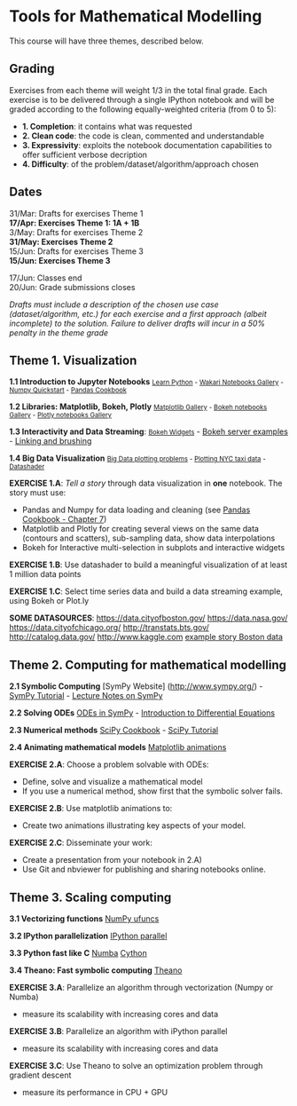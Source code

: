 # Tools for Mathematical Modelling

This course will have three themes, described below. 

## Grading

Exercises from each theme will weight 1/3 in the total final grade. Each exercise is to be delivered through a single IPython notebook and will be graded according to the following equally-weighted criteria (from 0 to 5):

- **1. Completion**: it contains what was requested
- **2. Clean code**: the code is clean, commented and understandable
- **3. Expressivity**: exploits the notebook documentation capabilities to offer sufficient verbose decription
- **4. Difficulty**: of the problem/dataset/algorithm/approach chosen

## Dates

31/Mar: Drafts for exercises Theme 1<br/>
**17/Apr: Exercises Theme 1: 1A + 1B<br/>**
3/May: Drafts for exercises Theme 2<br/>
**31/May: Exercises Theme 2<br/>**
15/Jun: Drafts for exercises Theme 3<br/>
**15/Jun: Exercises Theme 3<br/>**

17/Jun: Classes end<br/>
20/Jun: Grade submissions closes<br/>

_Drafts must include a description of the chosen use case (dataset/algorithm, etc.) for each exercise and a first approach (albeit incomplete) to the solution. Failure to deliver drafts will incur in a 50% penalty in the theme grade_

## Theme 1. Visualization
**1.1 Introduction to Jupyter Notebooks**
<small>[Learn Python](http://www.learnpython.org/) - [Wakari Notebooks Gallery](https://www.wakari.io/gallery) - [Numpy Quickstart](https://docs.scipy.org/doc/numpy-dev/user/quickstart.html) - [Pandas Cookbook](https://github.com/jvns/pandas-cookbook)</small>

**1.2 Libraries: Matplotlib, Bokeh, Plotly**
<small>[Matplotlib Gallery](http://matplotlib.org/gallery.html) - [Bokeh notebooks Gallery](https://github.com/bokeh/bokeh-notebooks) - [Plotly notebooks Gallery](https://plot.ly/python/)</small>

**1.3 Interactivity and Data Streaming**: <small>[Bokeh Widgets](http://bokeh.pydata.org/en/0.10.0/docs/user_guide/interaction.html)</small> - [Bokeh server examples](https://github.com/bokeh/bokeh/tree/master/examples/plotting/server) - [Linking and brushing](https://www.wikiwand.com/en/Brushing_and_linking)

**1.4 Big Data Visualization**
<small>[Big Data plotting problems](https://anaconda.org/jbednar/plotting_problems/notebook) - [Plotting NYC taxi data](https://anaconda.org/jbednar/nyc_taxi/notebook) - [Datashader](https://github.com/bokeh/datashader)</small>

**EXERCISE 1.A**: _Tell a story_ through data visualization in **one** notebook. The story must use:

- Pandas and Numpy for data loading and cleaning (see [Pandas Cookbook - Chapter 7](http://nbviewer.jupyter.org/github/jvns/pandas-cookbook/blob/master/cookbook/Chapter%207%20-%20Cleaning%20up%20messy%20data.ipynb))
- Matplotlib and Plotly for creating several views on the same data (contours and scatters), sub-sampling data, show data interpolations
- Bokeh for Interactive multi-selection in subplots and interactive widgets

**EXERCISE 1.B**: Use datashader to build a meaningful visualization of at least 1 million data points

**EXERCISE 1.C**: Select time series data and build a data streaming example, using Bokeh or Plot.ly 

**SOME DATASOURCES**: https://data.cityofboston.gov/ https://data.nasa.gov/ https://data.cityofchicago.org/ http://transtats.bts.gov/ http://catalog.data.gov/ http://www.kaggle.com [example story Boston data](https://data.cityofboston.gov/Transportation/MBTA-Bus-Location-Data/y4kc-jxaa)

## Theme 2. Computing for mathematical modelling
**2.1 Symbolic Computing** [SymPy Website] (http://www.sympy.org/) - [SymPy Tutorial](https://minireference.com/static/tutorials/sympy_tutorial.pdf) - [Lecture Notes on SymPy](http://www.c3se.chalmers.se/common/python_course_2012/Lecture10_SymPy_2012.pdf)

**2.2 Solving ODEs** [ODEs in SymPy](http://docs.sympy.org/0.7.6/modules/mpmath/calculus/odes.html) - [Introduction to Differential Equations](https://courses.edx.org/courses/course-v1%3ABUx%2BMath226.1x%2B1T2016/)

**2.3 Numerical methods** [SciPy Cookbook](http://scipy-cookbook.readthedocs.org/) - [SciPy Tutorial](http://www.physics.nyu.edu/pine/pymanual/html/chap9/chap9_scipy.html)

**2.4 Animating mathematical models** [Matplotlib animations](http://matplotlib.org/1.5.1/examples/animation/index.html)

**EXERCISE 2.A**: Choose a problem solvable with ODEs:
  - Define, solve and visualize a mathematical model
  - If you use a numerical method, show first that the symbolic solver fails.

**EXERCISE 2.B**: Use matplotlib animations to:
  - Create two animations illustrating key aspects of your model.

**EXERCISE 2.C**: Disseminate your work:
   - Create a presentation from your notebook in 2.A)
   - Use Git and nbviewer for publishing and sharing notebooks online.



## Theme 3. Scaling computing
**3.1 Vectorizing functions** [NumPy ufuncs](http://docs.scipy.org/doc/numpy-1.10.0/reference/ufuncs.html)

**3.2 IPython parallelization** [IPython parallel](https://ipython.org/ipython-doc/3/parallel/)

**3.3 Python fast like C** [Numba](http://numba.pydata.org/) [Cython](http://cython.org/)

**3.4 Theano: Fast symbolic computing** [Theano](http://deeplearning.net/software/theano/)

**EXERCISE 3.A**: Parallelize an algorithm through vectorization (Numpy or Numba)
  - measure its scalability with increasing cores and data

**EXERCISE 3.B**: Parallelize an algorithm with iPython parallel
  - measure its scalability with increasing cores and data
  
**EXERCISE 3.C**: Use Theano to solve an optimization problem through gradient descent
  - measure its performance in CPU + GPU
